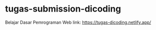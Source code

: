 # tugas-submission-dicoding

Belajar Dasar Pemrograman Web
link: https://tugas-dicoding.netlify.app/
